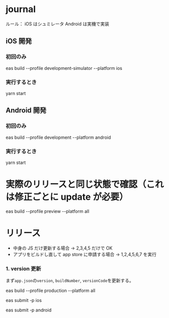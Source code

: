 # journal

ルール：
iOS はシュミレータ
Android は実機で実装

## iOS 開発

### 初回のみ

eas build --profile development-simulator --platform ios

### 実行するとき

yarn start

## Android 開発

### 初回のみ

eas build --profile development --platform android

### 実行するとき

yarn start

# 実際のリリースと同じ状態で確認（これは修正ごとに update が必要）

eas build --profile preview --platform all

# リリース

- 中身の JS だけ更新する場合 → 2,3,4,5 だけで OK
- アプリをビルドし直して app store に申請する場合 → 1,2,4,5,6,7 を実行

### 1. version 更新

まず`app.json`の`version`, `buildNumber`, `versionCode`を更新する。

eas build --profile production --platform all

eas submit -p ios

eas submit -p android
